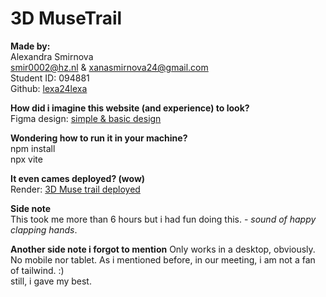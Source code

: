 # 3D MuseTrail

**Made by:**  
Alexandra Smirnova
<br>
smir0002@hz.nl & xanasmirnova24@gmail.com
<br>
Student ID: 094881
<br>
Github: [lexa24lexa](https://github.com/lexa24lexa)

**How did i imagine this website (and experience) to look?**
<br>
Figma design: [simple & basic design](https://www.figma.com/design/tbuCA9wzVzQFcFQbWBpJtk/Untitled?node-id=2-2&t=imd0TDbNqojVBPE6-1)

**Wondering how to run it in your machine?**
<br>
npm install
<br>
npx vite

**It even cames deployed? (wow)**
<br>
Render: [3D Muse trail deployed](https://threedmusetrail.onrender.com/)

**Side note**
<br>
This took me more than 6 hours but i had fun doing this. - *sound of happy clapping hands*.

**Another side note i forgot to mention**
Only works in a desktop, obviously. No mobile nor tablet. As i mentioned before, in our meeting, i am not a fan of tailwind. :)
<br>
still, i gave my best.
